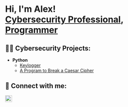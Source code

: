 <h1>Hi, I'm Alex! <br/><a href=https://www.linkedin.com/in/alex-griffiths-lg/>Cybersecurity Professional</a>, <a href=https://www.linkedin.com/in/alex-griffiths-lg/>Programmer</a> </h1>

<h2>👨‍💻 Cybersecurity Projects:</h2>

- <b>Python</b>
  - [Keylogger](https://github.com/LexusG/Keylogger-Project)
  - [A Program to Break a Caesar Cipher](https://github.com/LexusG/Keylogger-Project)

<h2> 🤳 Connect with me:</h2>


[<img align="left" alt="JoshMadakor | LinkedIn" width="22px" src="https://cdn.jsdelivr.net/npm/simple-icons@v3/icons/linkedin.svg" />][linkedin]


[linkedin]: https://www.linkedin.com/in/alex-griffiths-lg/
<!--
**LexusG/LexusG** is a ✨ _special_ ✨ repository because its `README.md` (this file) appears on your GitHub profile.

Here are some ideas to get you started:

- 🔭 I’m currently working on ...
- 🌱 I’m currently learning ...
- 👯 I’m looking to collaborate on ...
- 🤔 I’m looking for help with ...
- 💬 Ask me about ...
- 📫 How to reach me: ...
- 😄 Pronouns: ...
- ⚡ Fun fact: ...
-->
